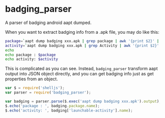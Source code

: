 badging_parser
==============

A parser of badging android aapt dumped.

When you want to extract badging info from a .apk file, you may do like this:
```sh
package=`aapt dump badging xxx.apk | grep package | awk '{print $2}' | sed s/name=//g | sed s/\'//g`
activity=`aapt dump badging xxx.apk | grep Activity | awk '{print $2}' | sed s/name=//g | sed s/\'//g`
echo
echo package : $package
echo activity: $activity
```
This is complicated as you can see. Instead, `badging_parser` transform aapt output into JSON object
directly, and you can get badging info just as get properties from an object.
```javascript
var $ = require('shelljs');
var parser = require('badging_parser');

var badging = parser.parse($.exec('aapt dump badging xxx.apk').output);
$.echo('package : ', badging.package.name);
$.echo('activity: ', badging['launchable-activity'].name);
```
